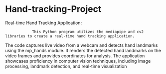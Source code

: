 # Hand-tracking-Project
Real-time Hand Tracking Application: 

                This Python program utilizes the mediapipe and cv2 libraries to create a real-time hand tracking application. 
The code captures live video from a webcam and detects hand landmarks using the mp_hands module. 
It renders the detected hand landmarks on the video frames and provides coordinates for analysis.
The application showcases proficiency in computer vision techniques, including image processing, landmark detection, and real-time visualization
